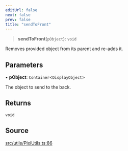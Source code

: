 ```yaml
---
editUrl: false
next: false
prev: false
title: "sendToFront"
---
```


> **sendToFront**(`pObject`): `void`

Removes provided object from its parent and re-adds it.

## Parameters

• **pObject**: `Container`\<`DisplayObject`\>

The object to send to the back.

## Returns

`void`

## Source

[src/utils/PixiUtils.ts:86](https://github.com/relishinc/dill-pixel/blob/543438455c9a47928084300159416186c2aa1095/src/utils/PixiUtils.ts#L86)
